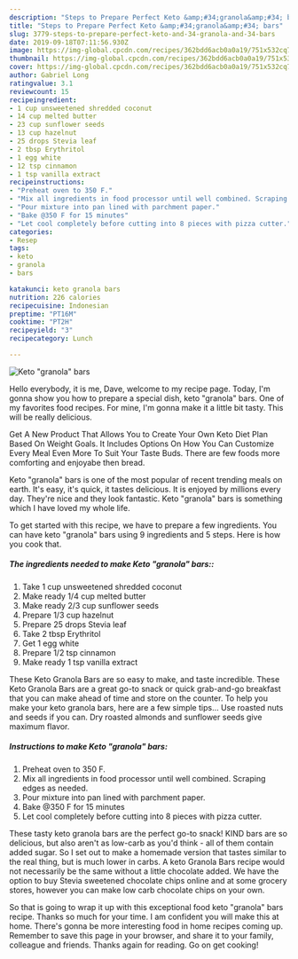 ```yaml
---
description: "Steps to Prepare Perfect Keto &amp;#34;granola&amp;#34; bars"
title: "Steps to Prepare Perfect Keto &amp;#34;granola&amp;#34; bars"
slug: 3779-steps-to-prepare-perfect-keto-and-34-granola-and-34-bars
date: 2019-09-18T07:11:56.930Z
image: https://img-global.cpcdn.com/recipes/362bdd6acb0a0a19/751x532cq70/keto-granola-bars-recipe-main-photo.jpg
thumbnail: https://img-global.cpcdn.com/recipes/362bdd6acb0a0a19/751x532cq70/keto-granola-bars-recipe-main-photo.jpg
cover: https://img-global.cpcdn.com/recipes/362bdd6acb0a0a19/751x532cq70/keto-granola-bars-recipe-main-photo.jpg
author: Gabriel Long
ratingvalue: 3.1
reviewcount: 15
recipeingredient:
- 1 cup unsweetened shredded coconut
- 14 cup melted butter
- 23 cup sunflower seeds
- 13 cup hazelnut
- 25 drops Stevia leaf
- 2 tbsp Erythritol
- 1 egg white
- 12 tsp cinnamon
- 1 tsp vanilla extract
recipeinstructions:
- "Preheat oven to 350 F."
- "Mix all ingredients in food processor until well combined. Scraping edges as needed."
- "Pour mixture into pan lined with parchment paper."
- "Bake @350 F for 15 minutes"
- "Let cool completely before cutting into 8 pieces with pizza cutter."
categories:
- Resep
tags:
- keto
- granola
- bars

katakunci: keto granola bars
nutrition: 226 calories
recipecuisine: Indonesian
preptime: "PT16M"
cooktime: "PT2H"
recipeyield: "3"
recipecategory: Lunch

---
```



![Keto &#34;granola&#34; bars](https://img-global.cpcdn.com/recipes/362bdd6acb0a0a19/751x532cq70/keto-granola-bars-recipe-main-photo.jpg)

Hello everybody, it is me, Dave, welcome to my recipe page. Today, I'm gonna show you how to prepare a special dish, keto &#34;granola&#34; bars. One of my favorites food recipes. For mine, I'm gonna make it a little bit tasty. This will be really delicious.

Get A New Product That Allows You to Create Your Own Keto Diet Plan Based On Weight Goals. It Includes Options On How You Can Customize Every Meal Even More To Suit Your Taste Buds. There are few foods more comforting and enjoyabe then bread.

Keto &#34;granola&#34; bars is one of the most popular of recent trending meals on earth. It's easy, it's quick, it tastes delicious. It is enjoyed by millions every day. They're nice and they look fantastic. Keto &#34;granola&#34; bars is something which I have loved my whole life.


To get started with this recipe, we have to prepare a few ingredients. You can have keto &#34;granola&#34; bars using 9 ingredients and 5 steps. Here is how you cook that.

##### The ingredients needed to make Keto &#34;granola&#34; bars::

1. Take 1 cup unsweetened shredded coconut
1. Make ready 1/4 cup melted butter
1. Make ready 2/3 cup sunflower seeds
1. Prepare 1/3 cup hazelnut
1. Prepare 25 drops Stevia leaf
1. Take 2 tbsp Erythritol
1. Get 1 egg white
1. Prepare 1/2 tsp cinnamon
1. Make ready 1 tsp vanilla extract


These Keto Granola Bars are so easy to make, and taste incredible. These Keto Granola Bars are a great go-to snack or quick grab-and-go breakfast that you can make ahead of time and store on the counter. To help you make your keto granola bars, here are a few simple tips… Use roasted nuts and seeds if you can. Dry roasted almonds and sunflower seeds give maximum flavor. 

##### Instructions to make Keto &#34;granola&#34; bars:

1. Preheat oven to 350 F.
1. Mix all ingredients in food processor until well combined. Scraping edges as needed.
1. Pour mixture into pan lined with parchment paper.
1. Bake @350 F for 15 minutes
1. Let cool completely before cutting into 8 pieces with pizza cutter.


These tasty keto granola bars are the perfect go-to snack! KIND bars are so delicious, but also aren&#39;t as low-carb as you&#39;d think - all of them contain added sugar. So I set out to make a homemade version that tastes similar to the real thing, but is much lower in carbs. A keto Granola Bars recipe would not necessarily be the same without a little chocolate added. We have the option to buy Stevia sweetened chocolate chips online and at some grocery stores, however you can make low carb chocolate chips on your own. 

So that is going to wrap it up with this exceptional food keto &#34;granola&#34; bars recipe. Thanks so much for your time. I am confident you will make this at home. There's gonna be more interesting food in home recipes coming up. Remember to save this page in your browser, and share it to your family, colleague and friends. Thanks again for reading. Go on get cooking!
